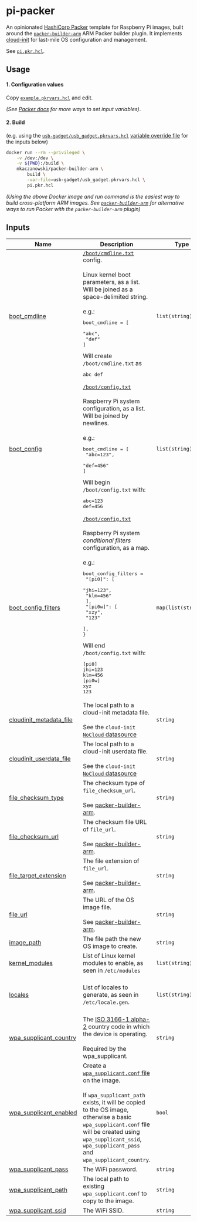 
# pi-packer

An opinionated [HashiCorp Packer](https://www.packer.io) template for Raspberry Pi images, built around the [`packer-builder-arm`](https://github.com/mkaczanowski/packer-builder-arm) ARM Packer builder plugin. It implements [cloud-init](https://cloudinit.readthedocs.io/en/latest/index.html) for last-mile OS configuration and management.

See [`pi.pkr.hcl`](pi.pkr.hcl).

## Usage

#### 1. Configuration values

Copy [`example.pkrvars.hcl`](example.pkrvars.hcl) and edit.

*(See [Packer docs](https://www.packer.io/docs/templates/hcl_templates/variables#assigning-values-to-build-variables) for more ways to set input variables)*.

#### 2. Build

(e.g. using the [`usb-gadget/usb_gadget.pkrvars.hcl`](usb-gadget/usb\_gadget.pkrvars.hcl) [variable override file](https://www.packer.io/docs/templates/hcl_templates/variables#variable-definitions-pkrvars-hcl-and-auto-pkrvars-hcl-files) for the inputs below)
```bash
docker run --rm --privileged \
    -v /dev:/dev \
    -v ${PWD}:/build \
    mkaczanowski/packer-builder-arm \
        build \
        -var-file=usb-gadget/usb_gadget.pkrvars.hcl \
        pi.pkr.hcl
```
*(Using the above Docker image and run command is the easiest way to build cross-platform ARM images. See [`packer-builder-arm`](https://github.com/mkaczanowski/packer-builder-arm#quick-start) for alternative ways to run Packer with the `packer-builder-arm` plugin)*

## Inputs

| Name | Description | Type | Default | Required |
|------|-------------|------|---------|:--------:|
| <a name="input_boot_cmdline"></a> [boot\_cmdline](#input\_boot\_cmdline) | [`/boot/cmdline.txt`](https://www.raspberrypi.org/documentation/configuration/cmdline-txt.md) config.<br>    <br>Linux kernel boot parameters, as a list. Will be joined as a space-delimited string.<br><br>e.g.:<pre>boot_cmdline = [<br>    "abc",<br>    "def"<br>]</pre>Will create `/boot/cmdline.txt` as<pre>abc def</pre> | `list(string)` | <pre>[<br>  "console=serial0,115200",<br>  "console=tty1",<br>  "root=PARTUUID=9730496b-02",<br>  "rootfstype=ext4",<br>  "elevator=deadline",<br>  "fsck.repair=yes",<br>  "rootwait",<br>  "quiet",<br>  "init=/usr/lib/raspi-config/init_resize.sh"<br>]</pre> | no |
| <a name="input_boot_config"></a> [boot\_config](#input\_boot\_config) | [`/boot/config.txt`](https://www.raspberrypi.org/documentation/configuration/config-txt/README.md)<br><br>Raspberry Pi system configuration, as a list. Will be joined by newlines.<br><br>e.g.:<pre>boot_cmdline = [<br>    "abc=123",<br>    "def=456"<br>]</pre>Will begin `/boot/config.txt` with:<pre>abc=123<br>def=456</pre> | `list(string)` | `[]` | no |
| <a name="input_boot_config_filters"></a> [boot\_config\_filters](#input\_boot\_config\_filters) | [`/boot/config.txt`](ttps://www.raspberrypi.org/documentation/configuration/config-txt/conditional.md)<br><br>Raspberry Pi system *conditional filters* configuration, as a map.<br><br>e.g.:<pre>boot_config_filters =<br>    "[pi0]": [<br>        "jhi=123",<br>        "klm=456"<br>    ],<br>    "[pi0w]": [<br>        "xzy",<br>        "123"<br>    ],<br>}</pre>Will end `/boot/config.txt` with:<pre>[pi0]<br>jhi=123<br>klm=456<br>[pi0w]<br>xyz<br>123</pre> | `map(list(string))` | <pre>{<br>  "[pi4]": [<br>    "dtoverlay=vc4-fkms-v3d",<br>    "max_framebuffers=2"<br>  ]<br>}</pre> | no |
| <a name="input_cloudinit_metadata_file"></a> [cloudinit\_metadata\_file](#input\_cloudinit\_metadata\_file) | The local path to a cloud-init metadata file.<br>    <br>See the `cloud-init` [`NoCloud` datasource](https://cloudinit.readthedocs.io/en/latest/topics/datasources/nocloud.html) | `string` | n/a | yes |
| <a name="input_cloudinit_userdata_file"></a> [cloudinit\_userdata\_file](#input\_cloudinit\_userdata\_file) | The local path to a cloud-init userdata file.<br>    <br>See the `cloud-init` [`NoCloud` datasource](https://cloudinit.readthedocs.io/en/latest/topics/datasources/nocloud.html) | `string` | n/a | yes |
| <a name="input_file_checksum_type"></a> [file\_checksum\_type](#input\_file\_checksum\_type) | The checksum type of `file_checksum_url`.<br>    <br>See [packer-builder-arm](https://github.com/mkaczanowski/packer-builder-arm#remote-file). | `string` | `"sha256"` | no |
| <a name="input_file_checksum_url"></a> [file\_checksum\_url](#input\_file\_checksum\_url) | The checksum file URL of `file_url`.<br>    <br>See [packer-builder-arm](https://github.com/mkaczanowski/packer-builder-arm#remote-file). | `string` | n/a | yes |
| <a name="input_file_target_extension"></a> [file\_target\_extension](#input\_file\_target\_extension) | The file extension of `file_url`.<br>    <br>See [packer-builder-arm](https://github.com/mkaczanowski/packer-builder-arm#remote-file). | `string` | `"zip"` | no |
| <a name="input_file_url"></a> [file\_url](#input\_file\_url) | The URL of the OS image file.<br>    <br>See [packer-builder-arm](https://github.com/mkaczanowski/packer-builder-arm#remote-file). | `string` | n/a | yes |
| <a name="input_image_path"></a> [image\_path](#input\_image\_path) | The file path the new OS image to create. | `string` | n/a | yes |
| <a name="input_kernel_modules"></a> [kernel\_modules](#input\_kernel\_modules) | List of Linux kernel modules to enable, as seen in `/etc/modules` | `list(string)` | `[]` | no |
| <a name="input_locales"></a> [locales](#input\_locales) | List of locales to generate, as seen in `/etc/locale.gen`. | `list(string)` | <pre>[<br>  "en_CA.UTF-8 UTF-8",<br>  "en_US.UTF-8 UTF-8"<br>]</pre> | no |
| <a name="input_wpa_supplicant_country"></a> [wpa\_supplicant\_country](#input\_wpa\_supplicant\_country) | The [ISO 3166-1 alpha-2](https://en.wikipedia.org/wiki/ISO_3166-1_alpha-2) country code in which the device is operating.<br>    <br>Required by the wpa\_supplicant. | `string` | `"CA"` | no |
| <a name="input_wpa_supplicant_enabled"></a> [wpa\_supplicant\_enabled](#input\_wpa\_supplicant\_enabled) | Create a [`wpa_supplicant.conf` file](https://www.raspberrypi.org/documentation/configuration/wireless/wireless-cli.md) on the image.<br>    <br>If `wpa_supplicant_path` exists, it will be copied to the OS image, otherwise a basic `wpa_supplicant.conf` file will be created using `wpa_supplicant_ssid`, `wpa_supplicant_pass` and `wpa_supplicant_country`. | `bool` | `true` | no |
| <a name="input_wpa_supplicant_pass"></a> [wpa\_supplicant\_pass](#input\_wpa\_supplicant\_pass) | The WiFi password. | `string` | `""` | no |
| <a name="input_wpa_supplicant_path"></a> [wpa\_supplicant\_path](#input\_wpa\_supplicant\_path) | The local path to existing `wpa_supplicant.conf` to copy to the image. | `string` | `"/tmp/dummy"` | no |
| <a name="input_wpa_supplicant_ssid"></a> [wpa\_supplicant\_ssid](#input\_wpa\_supplicant\_ssid) | The WiFi SSID. | `string` | `""` | no |
